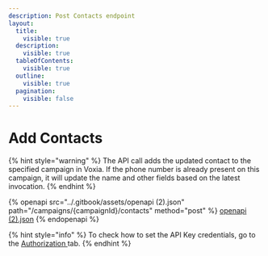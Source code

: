 ```yaml
---
description: Post Contacts endpoint
layout:
  title:
    visible: true
  description:
    visible: true
  tableOfContents:
    visible: true
  outline:
    visible: true
  pagination:
    visible: false
---
```


# Add Contacts

{% hint style="warning" %}
The API call adds the updated contact to the specified campaign in Voxia. If the phone number is already present on this campaign, it will update the name and other fields based on the latest invocation.
{% endhint %}

{% openapi src="../.gitbook/assets/openapi (2).json" path="/campaigns/{campaignId}/contacts" method="post" %}
[openapi (2).json](<../.gitbook/assets/openapi (2).json>)
{% endopenapi %}



{% hint style="info" %}
To check how to set the API Key credentials, go to the [Authorization ](authorization.md)tab.
{% endhint %}
